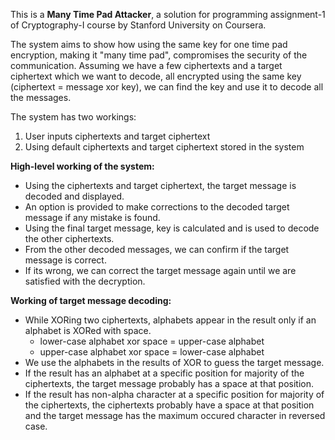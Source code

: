 This is a **Many Time Pad Attacker**, a solution for programming assignment-1 of Cryptography-I course by Stanford University on Coursera.

The system aims to show how using the same key for one time pad encryption, making it "many time pad", compromises the security of the communication. Assuming we have a few ciphertexts and a target ciphertext which we want to decode, all encrypted using the same key (ciphertext = message xor key), we can find the key and use it to decode all the messages.

The system has two workings:
1. User inputs ciphertexts and target ciphertext
2. Using default ciphertexts and target ciphertext stored in the system

**High-level working of the system:**
* Using the ciphertexts and target ciphertext, the target message is decoded and displayed. 
* An option is provided to make corrections to the decoded target message if any mistake is found. 
* Using the final target message, key is calculated and is used to decode the other ciphertexts.
* From the other decoded messages, we can confirm if the target message is correct. 
* If its wrong, we can correct the target message again until we are satisfied with the decryption.

**Working of target message decoding:**
* While XORing two ciphertexts, alphabets appear in the result only if an alphabet is XORed with space.
  * lower-case alphabet xor space = upper-case alphabet
  * upper-case alphabet xor space = lower-case alphabet
* We use the alphabets in the results of XOR to guess the target message.
* If the result has an alphabet at a specific position for majority of the ciphertexts, the target message probably has a space at that position.
* If the result has non-alpha character at a specific position for majority of the ciphertexts, the ciphertexts probably have a space at that position and the target message has the maximum occured character in reversed case.

